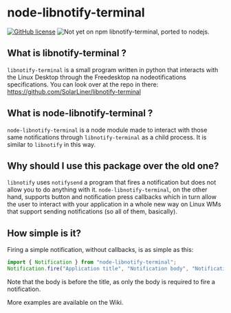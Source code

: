 # node-libnotify-terminal
[![GitHub license](https://img.shields.io/badge/license-MIT-blue.svg)](https://raw.githubusercontent.com/SolarLiner/node-libnotify-terminal/master/LICENSE) ![Not yet on npm](https://img.shields.io/badge/npm-Not%20yet-yellowgreen.svg)
libnotify-terminal, ported to nodejs.

## What is libnotify-terminal ?

`libnotify-terminal` is a small program written in python that interacts with the Linux Desktop through the Freedesktop na nodeotifications specifications. You can look over at the repo in there: https://github.com/SolarLiner/libnotify-terminal

## What is node-libnotify-terminal ?

`node-libnotify-terminal` is a node module made to interact with those same notifications through `libnotify-terminal` as a child process. It is similar to `libnotify` in this way.

## Why should I use this package over the old one?

`libnotify` uses `notifysend` a program that fires a notification but does not allow you to do anything with it. `node-libnotify-terminal`, on the other hand, supports button and notification press callbacks which in turn allow the user to interact with your application in a whole new way on Linux WMs that support sending notifications (so all of them, basically).

## How simple is it?

Firing a simple notification, without callbacks, is as simple as this:
```typescript
import { Notification } from "node-libnotify-terminal";
Notification.fire("Application title", "Notification body", "Notification title");
```

Note that the body is before the title, as only the body is required to fire a notification.

More examples are available on the Wiki.
